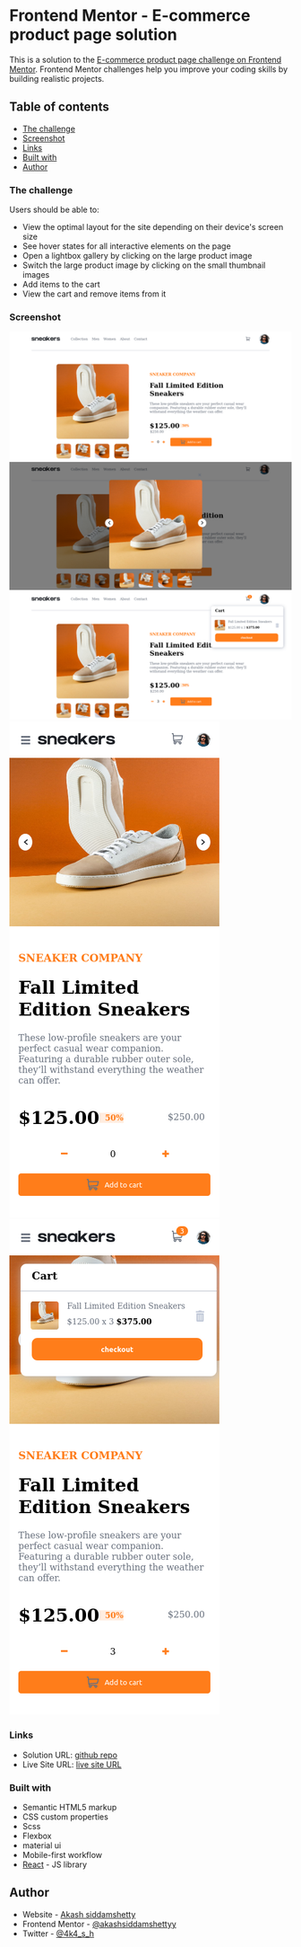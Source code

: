 # Frontend Mentor - E-commerce product page solution

This is a solution to the [E-commerce product page challenge on Frontend Mentor](https://www.frontendmentor.io/challenges/ecommerce-product-page-UPsZ9MJp6). Frontend Mentor challenges help you improve your coding skills by building realistic projects.

## Table of contents

- [The challenge](#the-challenge)
- [Screenshot](#screenshot)
- [Links](#links)
- [Built with](#built-with)
- [Author](#author)

### The challenge

Users should be able to:

- View the optimal layout for the site depending on their device's screen size
- See hover states for all interactive elements on the page
- Open a lightbox gallery by clicking on the large product image
- Switch the large product image by clicking on the small thumbnail images
- Add items to the cart
- View the cart and remove items from it

### Screenshot

![desktop](https://github.com/akashsiddamshetty/ecommerceTemplate/blob/main/ss/Screenshot%202022-01-12%20at%2013-11-43%20Ecommerce.png?raw=true)
![lightbox gallery](https://github.com/akashsiddamshetty/ecommerceTemplate/blob/main/ss/Screenshot%202022-01-12%20at%2013-13-59%20Ecommerce.png?raw=true)
![Add item to the cart desktop](https://github.com/akashsiddamshetty/ecommerceTemplate/blob/main/ss/Screenshot%202022-01-12%20at%2013-18-47%20Ecommerce.png?raw=true)
![mobile first](https://github.com/akashsiddamshetty/ecommerceTemplate/blob/main/ss/Screenshot%202022-01-12%20at%2013-17-10%20Ecommerce.png?raw=true)
![mobile cart](https://github.com/akashsiddamshetty/ecommerceTemplate/blob/main/ss/Screenshot%202022-01-12%20at%2013-19-18%20Ecommerce.png?raw=true)

### Links

- Solution URL: [github repo](https://github.com/akashsiddamshetty/ecommerceTemplate)
- Live Site URL: [live site URL](https://akashsiddamshettyecommmertemplate.netlify.app/)

### Built with

- Semantic HTML5 markup
- CSS custom properties
- Scss
- Flexbox
- material ui
- Mobile-first workflow
- [React](https://reactjs.org/) - JS library

## Author

- Website - [Akash siddamshetty](https://github.com/akashsiddamshetty)
- Frontend Mentor - [@akashsiddamshettyy](https://www.frontendmentor.io/profile/akashsiddamshetty)
- Twitter - [@4k4_s_h](https://twitter.com/4k4_s_h)
